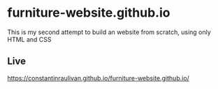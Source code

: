 # furniture-website.github.io
This is my second attempt to build an website from scratch, using only HTML and CSS

## Live
https://constantinraulivan.github.io/furniture-website.github.io/

